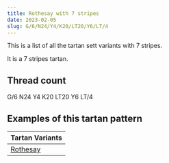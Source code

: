 ```yaml
---
title: Rothesay with 7 stripes
date: 2023-02-05
slug: G/6/N24/Y4/K20/LT20/Y6/LT/4
---
```

This is a list of all the tartan sett variants with 7 stripes.

It is a 7 stripes tartan.


## Thread count
G/6 N24 Y4 K20 LT20 Y6 LT/4

## Examples of this tartan pattern

| Tartan Variants |
|---------------|
| [Rothesay](/variants/g/6/n24/y4/k20/lt20/y6/lt/4-g006030-k000000-lt806050-n808080-yf0c000)||
